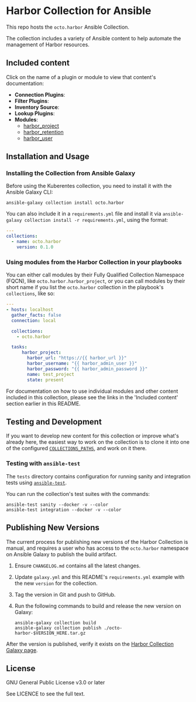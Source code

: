 # Harbor Collection for Ansible

This repo hosts the `octo.harbor` Ansible Collection.

The collection includes a variety of Ansible content to help automate the management of Harbor resources.

## Included content

Click on the name of a plugin or module to view that content's documentation:

  - **Connection Plugins**:
  - **Filter Plugins**:
  - **Inventory Source**:
  - **Lookup Plugins**:
  - **Modules**:
    - [harbor_project](#)
    - [harbor_retention](#)
    - [harbor_user](#)

## Installation and Usage

### Installing the Collection from Ansible Galaxy

Before using the Kuberentes collection, you need to install it with the Ansible Galaxy CLI:

    ansible-galaxy collection install octo.harbor

You can also include it in a `requirements.yml` file and install it via `ansible-galaxy collection install -r requirements.yml`, using the format:

```yaml
---
collections:
  - name: octo.harbor
    version: 0.1.0
```

### Using modules from the Harbor Collection in your playbooks

You can either call modules by their Fully Qualified Collection Namespace (FQCN), like `octo.harbor.harbor_project`, or you can call modules by their short name if you list the `octo.harbor` collection in the playbook's `collections`, like so:

```yaml
---
- hosts: localhost
  gather_facts: false
  connection: local

  collections:
    - octo.harbor

  tasks:
      harbor_project:
        harbor_url: "https://{{ harbor_url }}"
        harbor_username: "{{ harbor_admin_user }}"
        harbor_password: "{{ harbor_admin_password }}"
        name: test_project
        state: present
```

For documentation on how to use individual modules and other content included in this collection, please see the links in the 'Included content' section earlier in this README.

## Testing and Development

If you want to develop new content for this collection or improve what's already here, the easiest way to work on the collection is to clone it into one of the configured [`COLLECTIONS_PATHS`](https://docs.ansible.com/ansible/latest/reference_appendices/config.html#collections-paths), and work on it there.

### Testing with `ansible-test`

The `tests` directory contains configuration for running sanity and integration tests using [`ansible-test`](https://docs.ansible.com/ansible/latest/dev_guide/testing_integration.html).

You can run the collection's test suites with the commands:

    ansible-test sanity --docker -v --color
    ansible-test integration --docker -v --color

## Publishing New Versions

The current process for publishing new versions of the Harbor Collection is manual, and requires a user who has access to the `octo.harbor` namespace on Ansible Galaxy to publish the build artifact.
  1. Ensure `CHANGELOG.md` contains all the latest changes.
  2. Update `galaxy.yml` and this README's `requirements.yml` example with the new `version` for the collection.
  3. Tag the version in Git and push to GitHub.
  4. Run the following commands to build and release the new version on Galaxy:

     ```
     ansible-galaxy collection build
     ansible-galaxy collection publish ./octo-harbor-$VERSION_HERE.tar.gz
     ```

After the version is published, verify it exists on the [Harbor Collection Galaxy page](https://galaxy.ansible.com/octo/harbor).

## License

GNU General Public License v3.0 or later

See LICENCE to see the full text.

